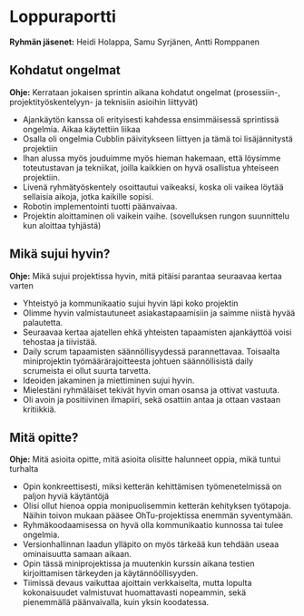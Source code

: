 # Loppuraportti

**Ryhmän jäsenet:** Heidi Holappa, Samu Syrjänen, Antti Romppanen

## Kohdatut ongelmat

**Ohje:** Kerrataan jokaisen sprintin aikana kohdatut ongelmat (prosessiin-, projektityöskentelyyn- ja teknisiin asioihin liittyvät)

- Ajankäytön kanssa oli erityisesti kahdessa ensimmäisessä sprintissä ongelmia. Aikaa käytettiin liikaa
- Osalla oli ongelmia Cubblin päivitykseen liittyen ja tämä toi lisäjännitystä projektiin
- Ihan alussa myös jouduimme myös hieman hakemaan, että löysimme toteutustavan ja tekniikat, joilla kaikkien on hyvä osallistua yhteiseen projektiin.
- Livenä ryhmätyöskentely osoittautui vaikeaksi, koska oli vaikea löytää sellaisia aikoja, jotka kaikille sopisi.
- Robotin implementointi tuotti päänvaivaa.
- Projektin aloittaminen oli vaikein vaihe. (sovelluksen rungon suunnittelu kun aloittaa tyhjästä)

## Mikä sujui hyvin?

**Ohje:** Mikä sujui projektissa hyvin, mitä pitäisi parantaa seuraavaa kertaa varten

- Yhteistyö ja kommunikaatio sujui hyvin läpi koko projektin
- Olimme hyvin valmistautuneet asiakastapaamisiin ja saimme niistä hyvää palautetta.
- Seuraavaa kertaa ajatellen ehkä yhteisten tapaamisten ajankäyttöä voisi tehostaa ja tiivistää.
- Daily scrum tapaamisten säännöllisyydessä parannettavaa. Toisaalta miniprojektin työmäärärajoitteesta johtuen säännöllisistä daily scrumeista ei ollut suurta tarvetta.
- Ideoiden jakaminen ja miettiminen sujui hyvin.
- Mielestäni ryhmäläiset tekivät hyvin oman osansa ja ottivat vastuuta.
- Oli avoin ja positiivinen ilmapiiri, sekä osattiin antaa ja ottaan vastaan kritiikkiä.

## Mitä opitte?

**Ohje:** Mitä asioita opitte, mitä asioita olisitte halunneet oppia, mikä tuntui turhalta

- Opin konkreettisesti, miksi ketterän kehittämisen työmenetelmissä on paljon hyviä käytäntöjä
- Olisi ollut hienoa oppia monipuolisemmin ketterän kehityksen työtapoja. Näihin toivon mukaan pääsee OhTu-projektissa enemmän syventymään.
- Ryhmäkoodaamisessa on hyvä olla kommunikaatio kunnossa tai tulee ongelmia.
- Versionhallinnan laadun ylläpito on myös tärkeää kun tehdään useaa ominaisuutta samaan aikaan.
- Opin tässä miniprojektissa ja muutenkin kurssin aikana testien kirjoittamisen tärkeyden ja käytännööllisyyden.
- Tiimissä devaus vaikuttaa ajoittain verkkaiselta, mutta lopulta kokonaisuudet valmistuvat huomattavasti nopeammin, sekä pienemmällä päänvaivalla, kuin yksin koodatessa.
